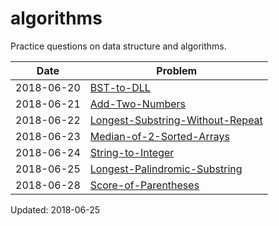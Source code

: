 # algorithms
Practice questions on data structure and algorithms.

Date | Problem 
--- | ---
2018-06-20 | [BST-to-DLL](https://github.com/ansonmiu0214/algorithms/tree/master/2018-06-20_BST-to-DLL)
2018-06-21 | [Add-Two-Numbers](https://github.com/ansonmiu0214/algorithms/tree/master/2018-06-21_Add-Two-Numbers)
2018-06-22 | [Longest-Substring-Without-Repeat](https://github.com/ansonmiu0214/algorithms/tree/master/2018-06-22_Longest-Substring-Without-Repeat)
2018-06-23 | [Median-of-2-Sorted-Arrays](https://github.com/ansonmiu0214/algorithms/tree/master/2018-06-23_Median-of-2-Sorted-Arrays)
2018-06-24 | [String-to-Integer](https://github.com/ansonmiu0214/algorithms/tree/master/2018-06-24_String-to-Integer)
2018-06-25 | [Longest-Palindromic-Substring](https://github.com/ansonmiu0214/algorithms/tree/master/2018-06-25_Longest-Palindromic-Substring)
2018-06-28 | [Score-of-Parentheses](https://github.com/ansonmiu0214/algorithms/tree/master/2018-06-28_Score-of-Parentheses)

Updated: 2018-06-25
